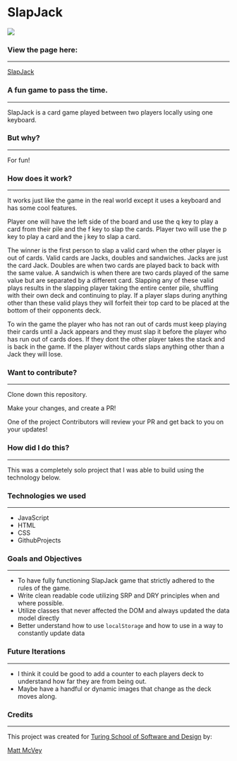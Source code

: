 # SlapJack

![](https://giphy.com/gifs/MRA1NDafSUxdYoJfzY)

### View the page here:
********************************************************************************
[SlapJack](file:///Users/matthewmcvey/turing/mod_1/SlapJack/index.html)


### A fun game to pass the time.
********************************************************************************
SlapJack is a card game played between two players locally using one keyboard.


### But why?
********************************************************************************
For fun!


###  How does it work?
********************************************************************************
It works just like the game in the real world except it uses a keyboard and has some cool
features.

Player one will have the left side of the board and use the q key to play a card from their pile
and the f key to slap the cards. Player two will use the p key to play a card and the j key to slap
a card.

The winner is the first person to slap a valid card when the other player is out of cards. Valid cards are
Jacks, doubles and sandwiches. Jacks are just the card Jack. Doubles are when two cards are played back to back
with the same value. A sandwich is when there are two cards played of the same value but are separated by a different card. Slapping any of these valid plays results in the slapping player taking the entire center pile, shuffling with their own deck and continuing to play. If a player slaps during anything other than these valid plays they will forfeit their top card to be placed at the bottom of their opponents deck.

To win the game the player who has not ran out of cards must keep playing their cards until a Jack appears and they must slap it before the player who has run out of cards does. If they dont the other player takes the stack and is back in the game. If the player without cards slaps anything other than a Jack they will lose.


### Want to contribute?
********************************************************************************
Clone down this repository.

Make your changes, and create a PR!

One of the project Contributors will review your PR and get back to you on your updates!


### How did I do this?
********************************************************************************
This was a completely solo project that I was able to build using the technology below.


### Technologies we used
********************************************************************************
- JavaScript
- HTML
- CSS
- GithubProjects


### Goals and Objectives
********************************************************************************
- To have fully functioning SlapJack game that strictly adhered to the rules of the game.
- Write clean readable code utilizing SRP and DRY principles when and where possible.
- Utilize classes that never affected the DOM and always updated the data model directly
- Better understand how to use `localStorage` and how to use in a way to constantly update data


### Future Iterations
********************************************************************************
- I think it could be good to add a counter to each players deck to understand how far they are from being out.
- Maybe have a handful or dynamic images that change as the deck moves along.


### Credits
********************************************************************************
This project was created for [Turing School of Software and Design](https://turing.io/) by:

[Matt McVey](https://github.com/mattmcvey)
